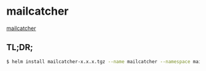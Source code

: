 # mailcatcher

[mailcatcher](https://mailcatcher.me/)


## TL;DR;

```bash
$ helm install mailcatcher-x.x.x.tgz --name mailcatcher --namespace mailcatcher
```
